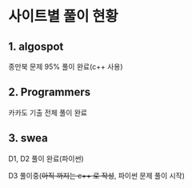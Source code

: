 # 사이트별 풀이 현황

## 1. algospot

종만북 문제 95% 풀이 완료(c++ 사용)



## 2. Programmers

카카도 기출 전체 풀이 완료



## 3. swea

D1, D2 풀이 완료(파이썬)

D3 풀이중(~~아직 까지는 c++ 로 작성~~, 파이썬 문제 풀이 시작)

